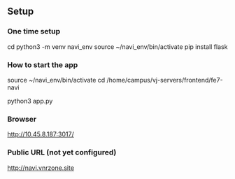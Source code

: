 
## Setup 

### One time setup

cd
python3 -m venv navi_env
source ~/navi_env/bin/activate
pip install flask
  

### How to start the app
source ~/navi_env/bin/activate
cd /home/campus/vj-servers/frontend/fe7-navi

python3 app.py


### Browser

http://10.45.8.187:3017/


### Public URL (not yet configured)
http://navi.vnrzone.site

